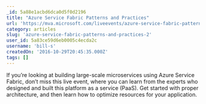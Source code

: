 ```yaml
---
_id: 5a88e1acbd6dca0d5f0d2196
title: "Azure Service Fabric Patterns and Practices"
url: 'https://mva.microsoft.com/liveevents/azure-service-fabric-patterns-and-practices'
category: articles
slug: 'azure-service-fabric-patterns-and-practices-2'
user_id: 5a83ce59d6eb0005c4ecda2c
username: 'bill-s'
createdOn: '2016-10-29T20:45:35.000Z'
tags: []
---
```


If you’re looking at building large-scale microservices using Azure Service Fabric, don’t miss this live event, where you can learn from the experts who designed and built this platform as a service (PaaS). Get started with proper architecture, and then learn how to optimize resources for your application.
